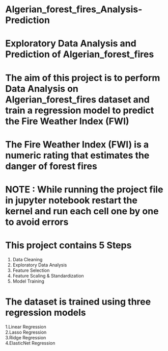 # Algerian_forest_fires_Analysis-Prediction

# Exploratory Data Analysis and Prediction of Algerian_forest_fires

# The aim of this project is to perform Data Analysis on Algerian_forest_fires dataset and  train a regression model to predict the Fire Weather Index (FWI) 

# The Fire Weather Index (FWI) is a numeric rating that estimates the danger of forest fires

# NOTE : While running the project file in jupyter notebook restart the kernel and run each cell one by one to avoid errors

# This project contains 5 Steps
1. Data Cleaning
2. Exploratory Data Analysis
3. Feature Selection
4. Feature Scaling & Standardization
5. Model Training

# The dataset is trained using three regression models
1.Linear Regression   
2.Lasso Regression     
3.Ridge Regression      
4.ElasticNet Regression  
